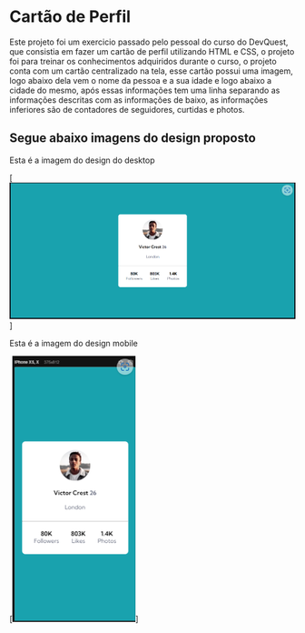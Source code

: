 <h1>Cartão de Perfil</h1>
<p>Este projeto foi um exercicio passado pelo pessoal do curso do DevQuest, que consistia em fazer um cartão de perfil utilizando HTML e CSS, o projeto foi para treinar os conhecimentos adquiridos durante o curso, o projeto conta com um cartão centralizado na tela, esse cartão possui uma imagem, logo abaixo dela vem o nome da pessoa e a sua idade e logo abaixo a cidade do mesmo, após essas informações tem uma linha separando as informações descritas com as informações de baixo, as informações inferiores são de contadores de seguidores, curtidas e photos.</p>

<h2>Segue abaixo imagens do design proposto</h2>
<p>Esta é a imagem do design do desktop</p>
[<img src="./design/design-desktop.png">]
<br>
<p>Esta é a imagem do design mobile</p>
[<img src="./design/design-mobile.png">]